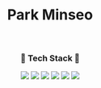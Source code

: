 <div align='center'>
  <h1>Park Minseo </h1>
  <br />
  <h3>🔨 Tech Stack 🔨</h3>
  <img src="https://img.shields.io/badge/react-0088CC?style=round-square&logo=react&logoColor=white"/> 
  <img src="https://img.shields.io/badge/figma-0acf83?style=round-square&logo=figma&logoColor=white"/> 
  <img src="https://img.shields.io/badge/html5-E34F26?style=round-square&logo=html5&logoColor=white"/> 
  <img src="https://img.shields.io/badge/css-1572B6?style=round-square&logo=css&logoColor=white"/> 
  <img src="https://img.shields.io/badge/MySQL-4479A1?style=round-square&logo=MySQL&logoColor=white"/> 
  <img src="https://img.shields.io/badge/C-0E39A9?style=round-square&logo=C&logoColor=white"/>

  
</div>

